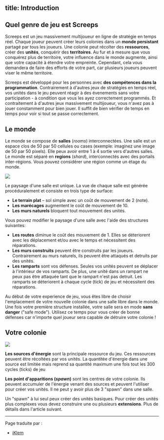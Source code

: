 title: Introduction
---

## Quel genre de jeu est Screeps

Screeps est un jeu massivement multijoueur en ligne de stratégie en temps réel. Chaque joueur peuvent créer leurs colonies dans un **monde persistant** partagé par tous les joueurs. Une colonie peut récolter des **ressources**, créer des **unités**, conquérir des **territoires**. Au fur et à mesure que vous conquérez plus de territoire, votre influence dans le monde augmente, ainsi que votre capacité à étendre votre empreinte. Cependant, cela vous demandera de faire des efforts de votre part, car plusieurs joueurs peuvent viser le même territoire.

Screeps est développé pour les personnes avec **des compétences dans la programmation**. Contrairement à d'autres jeux de stratégies en temps réel, vos unités dans le jeu peuvent réagir à des évenements sans votre participation - à condition que vous les ayez correctement programmés. Et contraitement à d'autres jeux massivement multijoueur, vous n'avez pas à jouer constamment pour bien jouer. Il suffit de bien vérifier de temps en temps pour voir si tout se passe correctement.

## Le monde

Le monde se compose de **salles** (*rooms*) interconnectées. Une salle est un espace clos de 50 par 50 cellules ou cases (exemple: imaginez une image de 50 par 50 pixels). Elle peux avoir entre 1 à 4 sortie vers d'autres salles. Le monde est séparé en **regions** (*shard*), interconnectés avec des portails inter-régions. Vous pouvez considérer une région comme un étage du monde.

![](img/shards.png)

Le paysage d'une salle est unique. La vue de chaque salle est générée procéduralement et consiste en trois type de surface:

*   **Le terrain plat** – sol simple avec un coût de mouvement de 2 (note).
*   **Les marécages** augmentent le coût de mouvement de 10.
*   **Les murs naturels** bloquent tout mouvement des unités.

Vous pouvez modifier le paysage d'une salle avec l'aide des structures suivantes:

*   **Les routes** diminue le coût des mouvement de 1. Elles se déteriorent avec les déplacement et/ou avec le temps et nécessitent des réparations.
*   **Les murs construits** peuvent être construits par les joueurs. Contrairement au murs naturels, ils peuvent être attaqués et detruits par des unités.
*   **Les ramparts** sont vos défenses. Seules vos unités peuvent se déplacer à l'intérieur de vos ramparts. De plus, une unité dans un rampart ne peux pas être attaquée tant que le rampart n'est pas detruit. Les ramparts se déteriorent à chaque cycle (tick) de jeu et nécessitent des réparations.

Au début de votre experience de jeu, vous êtes libre de choisir l'emplacement de votre nouvelle colonie dans une salle libre dans le monde. Une fois votre première structure installée, votre salle sera en mode **sans danger** ("safe mode"). Utilisez ce temps pour vous créer de bonne défenses car n'importe quel joueur sera capable de détruire votre colonie !

## Votre colonie

**![](img/colony-center.png)**

**Les sources d'énergie** sont la principale ressource du jeu. Ces ressources peuvent être récoltées par vos unités. La quantitée d'énergie dans une source est limitée mais reprend sa quantité maximum une fois tout les 300 cycles (ticks) de jeu

**Les point d'apparitions (*spawn*)** sont les centres de votre colonie. Ils peuvent accumuler de l'énergie venant des sources et peuvent l'utiliser pour créer vos unités. Il ne peut y avoir plus de 3 "spawn" dans une salle.

Un "spawn" à lui seul peux créer des unités basiques. Pour créer des unités plus complexes vous devez construire une ou plusieurs **extensions**. Plus de détails dans l'article suivant.

---
Page traduite par :
- [iKlem](https://github.com/iKlem)
